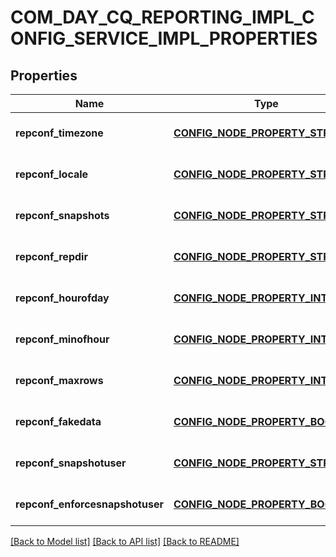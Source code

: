 # COM_DAY_CQ_REPORTING_IMPL_CONFIG_SERVICE_IMPL_PROPERTIES

## Properties
Name | Type | Description | Notes
------------ | ------------- | ------------- | -------------
**repconf_timezone** | [**CONFIG_NODE_PROPERTY_STRING**](configNodePropertyString.md) |  | [optional] [default to null]
**repconf_locale** | [**CONFIG_NODE_PROPERTY_STRING**](configNodePropertyString.md) |  | [optional] [default to null]
**repconf_snapshots** | [**CONFIG_NODE_PROPERTY_STRING**](configNodePropertyString.md) |  | [optional] [default to null]
**repconf_repdir** | [**CONFIG_NODE_PROPERTY_STRING**](configNodePropertyString.md) |  | [optional] [default to null]
**repconf_hourofday** | [**CONFIG_NODE_PROPERTY_INTEGER**](configNodePropertyInteger.md) |  | [optional] [default to null]
**repconf_minofhour** | [**CONFIG_NODE_PROPERTY_INTEGER**](configNodePropertyInteger.md) |  | [optional] [default to null]
**repconf_maxrows** | [**CONFIG_NODE_PROPERTY_INTEGER**](configNodePropertyInteger.md) |  | [optional] [default to null]
**repconf_fakedata** | [**CONFIG_NODE_PROPERTY_BOOLEAN**](configNodePropertyBoolean.md) |  | [optional] [default to null]
**repconf_snapshotuser** | [**CONFIG_NODE_PROPERTY_STRING**](configNodePropertyString.md) |  | [optional] [default to null]
**repconf_enforcesnapshotuser** | [**CONFIG_NODE_PROPERTY_BOOLEAN**](configNodePropertyBoolean.md) |  | [optional] [default to null]

[[Back to Model list]](../README.md#documentation-for-models) [[Back to API list]](../README.md#documentation-for-api-endpoints) [[Back to README]](../README.md)


